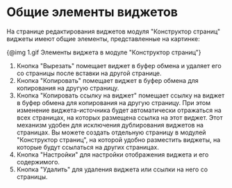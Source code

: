 # Общие элементы виджетов

На странице редактирования виджетов модуля "Конструктор страниц" виджеты имеют общие элементы, представленные на картинке:

{@img 1.gif Элементы виджета в модуле "Конструктор страниц"}

1. Кнопка "Вырезать" помещает виджет в буфер обмена и удаляет его со страницы после вставки на другой странице.
2. Кнопка "Копировать" помещает виджет в буфер обмена для копирования на другую страницу.
3. Кнопка "Копировать ссылку на виджет" помещает ссылку на виджет в буфер обмена для копирования на другую страницу. При 
этом изменение виджета-источника будет автоматически отражаться на всех страницах, на которых размещена ссылка на этот виджет. 
Этот механизм удобен для исключения дублирования виджетов на страницах. Вы можете создать отдельную страницу в 
модулей "Конструктор страниц", на которой удобно разместить виджеты, на которые будут ссылаться на других страницах.
4. Кнопка "Настройки" для настройки отображения виджета и его содержимого.
5. Кнопка "Удалить" для удаления виджета или ссылки на него со страницы.